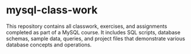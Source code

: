 # mysql-class-work
This repository contains all classwork, exercises, and assignments completed as part of a MySQL course. It includes SQL scripts, database schemas, sample data, queries, and project files that demonstrate various database concepts and operations.
